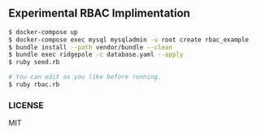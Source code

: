 ## Experimental RBAC Implimentation

```sh
$ docker-compose up
$ docker-compose exec mysql mysqladmin -u root create rbac_example
$ bundle install --path vendor/bundle --clean
$ bundle exec ridgepole -c database.yaml --apply
$ ruby seed.rb

# You can edit as you like before running.
$ ruby rbac.rb
```

### LICENSE

MIT
